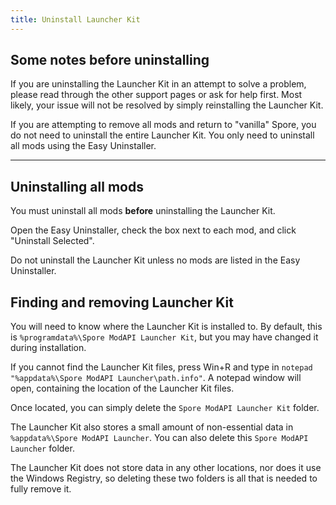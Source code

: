```yaml
---
title: Uninstall Launcher Kit
---
```

## Some notes before uninstalling
If you are uninstalling the Launcher Kit in an attempt to solve a problem, please read through the other support pages or ask for help first. Most likely, your issue will not be resolved by simply reinstalling the Launcher Kit.

If you are attempting to remove all mods and return to "vanilla" Spore, you do not need to uninstall the entire Launcher Kit. You only need to uninstall all mods using the Easy Uninstaller.

---

## Uninstalling all mods
You must uninstall all mods **before** uninstalling the Launcher Kit.

Open the Easy Uninstaller, check the box next to each mod, and click "Uninstall Selected".

Do not uninstall the Launcher Kit unless no mods are listed in the Easy Uninstaller.

## Finding and removing Launcher Kit
You will need to know where the Launcher Kit is installed to. By default, this is `%programdata%\Spore ModAPI Launcher Kit`, but you may have changed it during installation.

If you cannot find the Launcher Kit files, press Win+R and type in `notepad "%appdata%\Spore ModAPI Launcher\path.info"`. A notepad window will open, containing the location of the Launcher Kit files.

Once located, you can simply delete the `Spore ModAPI Launcher Kit` folder.

The Launcher Kit also stores a small amount of non-essential data in `%appdata%\Spore ModAPI Launcher`. You can also delete this `Spore ModAPI Launcher` folder.

The Launcher Kit does not store data in any other locations, nor does it use the Windows Registry, so deleting these two folders is all that is needed to fully remove it.